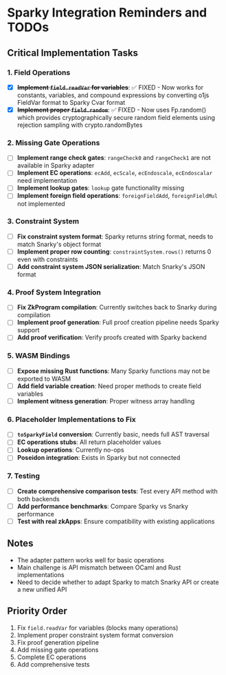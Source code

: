 # Sparky Integration Reminders and TODOs

## Critical Implementation Tasks

### 1. Field Operations
- [x] ~~**Implement `field.readVar` for variables**~~: ✅ FIXED - Now works for constants, variables, and compound expressions by converting o1js FieldVar format to Sparky Cvar format
- [x] ~~**Implement proper `field.random`**~~: ✅ FIXED - Now uses Fp.random() which provides cryptographically secure random field elements using rejection sampling with crypto.randomBytes

### 2. Missing Gate Operations
- [ ] **Implement range check gates**: `rangeCheck0` and `rangeCheck1` are not available in Sparky adapter
- [ ] **Implement EC operations**: `ecAdd`, `ecScale`, `ecEndoscale`, `ecEndoscalar` need implementation
- [ ] **Implement lookup gates**: `lookup` gate functionality missing
- [ ] **Implement foreign field operations**: `foreignFieldAdd`, `foreignFieldMul` not implemented

### 3. Constraint System
- [ ] **Fix constraint system format**: Sparky returns string format, needs to match Snarky's object format
- [ ] **Implement proper row counting**: `constraintSystem.rows()` returns 0 even with constraints
- [ ] **Add constraint system JSON serialization**: Match Snarky's JSON format

### 4. Proof System Integration
- [ ] **Fix ZkProgram compilation**: Currently switches back to Snarky during compilation
- [ ] **Implement proof generation**: Full proof creation pipeline needs Sparky support
- [ ] **Add proof verification**: Verify proofs created with Sparky backend

### 5. WASM Bindings
- [ ] **Expose missing Rust functions**: Many Sparky functions may not be exported to WASM
- [ ] **Add field variable creation**: Need proper methods to create field variables
- [ ] **Implement witness generation**: Proper witness array handling

### 6. Placeholder Implementations to Fix
- [ ] **`toSparkyField` conversion**: Currently basic, needs full AST traversal
- [ ] **EC operations stubs**: All return placeholder values
- [ ] **Lookup operations**: Currently no-ops
- [ ] **Poseidon integration**: Exists in Sparky but not connected

### 7. Testing
- [ ] **Create comprehensive comparison tests**: Test every API method with both backends
- [ ] **Add performance benchmarks**: Compare Sparky vs Snarky performance
- [ ] **Test with real zkApps**: Ensure compatibility with existing applications

## Notes

- The adapter pattern works well for basic operations
- Main challenge is API mismatch between OCaml and Rust implementations
- Need to decide whether to adapt Sparky to match Snarky API or create a new unified API

## Priority Order

1. Fix `field.readVar` for variables (blocks many operations)
2. Implement proper constraint system format conversion
3. Fix proof generation pipeline
4. Add missing gate operations
5. Complete EC operations
6. Add comprehensive tests